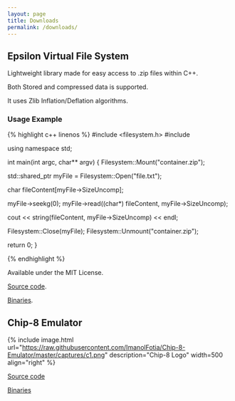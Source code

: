 ```yaml
---
layout: page
title: Downloads
permalink: /downloads/
---
```


<h2>Epsilon Virtual File System </h2>

Lightweight library made for easy access to .zip files within C++.

Both Stored and compressed data is supported.

It uses Zlib Inflation/Deflation algorithms.

<h3>Usage Example</h3>

{% highlight c++ linenos %}
#include <filesystem.h>
#include <iostream>

using namespace std;

int main(int argc, char** argv)
{
  Filesystem::Mount("container.zip");

  std::shared_ptr<File> myFile = Filesystem::Open("file.txt");
  
  char fileContent[myFile->SizeUncomp];
  
  myFile->seekg(0);
  myFile->read((char*) fileContent, myFile->SizeUncomp);

  cout << string(fileContent, myFile->SizeUncomp) << endl;
  
  Filesystem::Close(myFile);
  Filesystem::Unmount("container.zip");
  
  return 0;
}

{% endhighlight %}

Available under the MIT License.

[Source code](https://github.com/ImanolFotia/Epsilon-Virtual-File-System).

[Binaries](https://github.com/ImanolFotia/Epsilon-Virtual-File-System/blob/master/bin/Debug/VFS.zip?raw=true).

<h2>Chip-8 Emulator</h2>

{% include image.html url="https://raw.githubusercontent.com/ImanolFotia/Chip-8-Emulator/master/captures/c1.png" description="Chip-8 Logo" width=500 align="right" %}

[Source code](https://github.com/ImanolFotia/Chip-8-Emulator)

[Binaries](https://github.com/ImanolFotia/Chip-8-Emulator/releases/download/1.0/Chip8.exe)